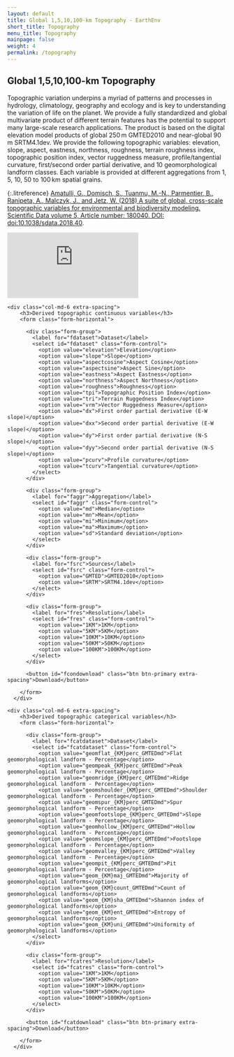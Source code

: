 ```yaml
---
layout: default
title: Global 1,5,10,100-km Topography - EarthEnv
short_title: Topography
menu_title: Topography
mainpage: false
weight: 4
permalink: /topography
---
```


<script type="application/ld+json">
{
  "@context" : "http://schema.org",
  "@type" : "Dataset",
  "name" : "A suite of global, cross-scale topographic variables for environmental and biodiversity modeling",
  "description" : "Topographic variation underpins a myriad of patterns and processes in hydrology, climatology, geography and ecology and is key to understanding the variation of life on the planet. We provide a fully standardized and global multivariate product of different terrain features has the potential to support many large-scale research applications. The product is based on the digital elevation model products of global 250 m GMTED2010 and near-global 90 m SRTM4.1dev. We provide the following topographic variables: elevation, slope, aspect, eastness, northness, roughness, terrain roughness index, topographic position index, vector ruggedness measure, profile/tangential curvature, first/second order partial derivative, and 10 geomorphological landform classes. Each variable is provided at different aggregations from 1, 5, 10, 50 to 100 km spatial grains.",
  "temporalCoverage" : "",
  "spatialCoverage" : {
    "@type":"Place",
    "geo":{
      "@type":"GeoShape",
      "box":"180 -84 180 84"
    }
  },
  "version" : "1",
  "identifier" : "doi:10.1038/sdata.2018.40",
  "license" : "https://creativecommons.org/licenses/by/4.0",
  "distribution" : {
    "@type" : "DataDownload",
    "encodingFormat" : "GeoTIFF",
    "contentUrl" : "https://earthenv.org/topography"
  },
  "sourceOrganization" : "EarthEnv",
  "datePublished" : "2018-03-20",
  "creator": [
    {
        "@type": "Person",
        "sameAs": "http://orcid.org/0000-0002-8341-2830",
        "givenName": "Giuseppe",
        "familyName": "Amatulli",
        "name": "Giuseppe Amatulli"
    },
    {
        "@type": "Person",
        "sameAs": "http://orcid.org/0000-0002-1971-7277",
        "givenName": "Walter",
        "familyName": "Jetz",
        "name": "Walter Jetz"
    },
    {
        "@type": "Person",
        "sameAs": "http://orcid.org/0000-0003-0144-2671",
        "givenName": "Ajay",
        "familyName": "Ranipeta",
        "name": "Ajay Ranipeta"
    },
    {
        "@type": "Organization",
        "sameAs": "http://earthenv.org/",
        "name": "EarthEnv"
    }
  ],
  "citation": "Amatulli, G., Domisch, S., Tuanmu, M.-N., Parmentier, B., Ranipeta, A., Malczyk, J., and Jetz, W. (2018) A suite of global, cross-scale topographic variables for environmental and biodiversity modeling. Scientific Data volume 5, Article number: 180040. DOI: doi:10.1038/sdata.2018.40"
}
</script>

Global 1,5,10,100-km Topography
-------------------------------

Topographic variation underpins a myriad of patterns and processes in hydrology, climatology, geography and ecology 
and is key to understanding the variation of life on the planet. We provide a fully standardized and global multivariate 
product of different terrain features has the potential to support many large-scale research applications. The product 
is based on the digital elevation model products of global 250 m GMTED2010 and near-global 90 m SRTM4.1dev. We provide 
the following topographic variables: elevation, slope, aspect, eastness, northness, roughness, terrain roughness index, 
topographic position index, vector ruggedness measure, profile/tangential curvature, first/second order partial 
derivative, and 10 geomorphological landform classes. Each variable is provided at different aggregations 
from 1, 5, 10, 50 to 100 km spatial grains. 

{:.litreference}
[Amatulli, G., Domisch, S., Tuanmu, M.-N., Parmentier, B., Ranipeta, A., Malczyk, J., and Jetz, W. (2018) A suite of global, cross-scale topographic variables for environmental and biodiversity modeling. Scientific Data volume 5, Article number: 180040. DOI: doi:10.1038/sdata.2018.40](https://www.nature.com/articles/sdata201840).

<!--
{::options parse_block_html="true" /}
-->

<iframe class="mapframe_right"
      src="https://earthenv-dot-map-of-life.appspot.com/3/0.000/0.000?collections=topographyv2&layers="
      name="map" frameborder="0"
      allowfullscreen="true"></iframe>


  <div class="col-md-12 extra-spacing">
    
    <div class="col-md-6 extra-spacing">
        <h3>Derived topographic continuous variables</h3>
        <form class="form-horizontal">

          <div class="form-group">
            <label for="fdataset">Dataset</label>
            <select id="fdataset" class="form-control">
              <option value="elevation">Elevation</option>
              <option value="slope">Slope</option>
              <option value="aspectcosine">Aspect Cosine</option>
              <option value="aspectsine">Aspect Sine</option>
              <option value="eastness">Aspect Eastness</option>
              <option value="northness">Aspect Northness</option>
              <option value="roughness">Roughness</option>
              <option value="tpi">Topographic Position Index</option>
              <option value="tri">Terrain Ruggedness Index</option>
              <option value="vrm">Vector Ruggedness Measure</option>
              <option value="dx">First order partial derivative (E-W slope)</option>
              <option value="dxx">Second order partial derivative (E-W slope)</option>
              <option value="dy">First order partial derivative (N-S slope)</option>
              <option value="dyy">Second order partial derivative (N-S slope)</option>
              <option value="pcurv">Profile curvature</option>
              <option value="tcurv">Tangential curvature</option>
            </select>       
          </div>

          <div class="form-group">
            <label for="faggr">Aggregation</label>
            <select id="faggr" class="form-control">
              <option value="md">Median</option>
              <option value="mn">Mean</option>
              <option value="mi">Minimum</option>
              <option value="ma">Maximum</option>
              <option value="sd">Standard deviation</option>
            </select>
          </div>

          <div class="form-group">
            <label for="fsrc">Sources</label>
            <select id="fsrc" class="form-control">
              <option value="GMTED">GMTED2010</option>
              <option value="SRTM">SRTM4.1dev</option>
            </select>
          </div>

          <div class="form-group">
            <label for="fres">Resolution</label>
            <select id="fres" class="form-control">
              <option value="1KM">1KM</option>
              <option value="5KM">5KM</option>
              <option value="10KM">10KM</option>
              <option value="50KM">50KM</option>
              <option value="100KM">100KM</option>
            </select>
          </div>

          <button id="fcondownload" class="btn btn-primary extra-spacing">Download</button>

        </form>
      </div>    

    <div class="col-md-6 extra-spacing">
        <h3>Derived topographic categorical variables</h3>
        <form class="form-horizontal">

          <div class="form-group">
            <label for="fcatdataset">Dataset</label>
            <select id="fcatdataset" class="form-control">
              <option value="geomflat_{KM}perc_GMTEDmd">Flat geomorphological landform - Percentage</option>
              <option value="geompeak_{KM}perc_GMTEDmd">Peak geomorphological landform - Percentage</option>
              <option value="geomridge_{KM}perc_GMTEDmd">Ridge geomorphological landform - Percentage</option>
              <option value="geomshoulder_{KM}perc_GMTEDmd">Shoulder geomorphological landform - Percentage</option>
              <option value="geomspur_{KM}perc_GMTEDmd">Spur geomorphological landform - Percentage</option>
              <option value="geomfootslope_{KM}perc_GMTEDmd">Slope geomorphological landform - Percentage</option>
              <option value="geomhollow_{KM}perc_GMTEDmd">Hollow geomorphological landform - Percentage</option>
              <option value="geomslope_{KM}perc_GMTEDmd">Footslope geomorphological landform - Percentage</option>
              <option value="geomvalley_{KM}perc_GMTEDmd">Valley geomorphological landform - Percentage</option>
              <option value="geompit_{KM}perc_GMTEDmd">Pit geomorphological landform - Percentage</option>
              <option value="geom_{KM}maj_GMTEDmd">Majority of geomorphological landforms</option>
              <option value="geom_{KM}count_GMTEDmd">Count of geomorphological landforms</option>
              <option value="geom_{KM}sha_GMTEDmd">Shannon index of geomorphological landforms</option>
              <option value="geom_{KM}ent_GMTEDmd">Entropy of geomorphological landforms</option>
              <option value="geom_{KM}uni_GMTEDmd">Uniformity of geomorphological landforms</option>
            </select>       
          </div>

          <div class="form-group">
            <label for="fcatres">Resolution</label>
            <select id="fcatres" class="form-control">
              <option value="1KM">1KM</option>
              <option value="5KM">5KM</option>
              <option value="10KM">10KM</option>
              <option value="50KM">50KM</option>
              <option value="100KM">100KM</option>
            </select>
          </div>

          <button id="fcatdownload" class="btn btn-primary extra-spacing">Download</button>

        </form>
      </div>    

  </div>
  

<!--
<div class="row">
<div class="col-md-12">

{:.table .table-bordered .table-striped .table-hover .table-condensed .datalayers .extra-spacing}
Dataset | Download 1KM | Download 5KM | Download 10KM | Download 50KM | Download 100KM | Preview
-- | -- | -- | --  {% for dataset in site.data.topography_files_full2 %}
{{ dataset.title }} | [Download GMTED 1KM GeoTIFF](http://data.earthenv.org/topography/{{ dataset.GMTED1km }}.tif){:.btn .btn-primary .btn-xs .extra-spacing}{% if dataset.SRTM1km %}[Download SRTM 1KM GeoTIFF](http://data.earthenv.org/topography/{{ dataset.SRTM1km }}.tif){:.btn .btn-default .btn-xs .extra-spacing}{% endif %} | [Download GMTED 5KM GeoTIFF](http://data.earthenv.org/topography/{{ dataset.GMTED5km }}.tif){:.btn .btn-primary .btn-xs .extra-spacing}{% if dataset.SRTM5km %}[Download SRTM 5KM GeoTIFF](http://data.earthenv.org/topography/{{ dataset.SRTM5km }}.tif){:.btn .btn-default .btn-xs .extra-spacing}{% endif %} | [Download GMTED 10KM GeoTIFF](http://data.earthenv.org/topography/{{ dataset.GMTED10km }}.tif){:.btn .btn-primary .btn-xs .extra-spacing}{% if dataset.SRTM10km %}[Download SRTM 10KM GeoTIFF](http://data.earthenv.org/topography/{{ dataset.SRTM10km }}.tif){:.btn .btn-default .btn-xs .extra-spacing}{% endif %} | [Download GMTED 50KM GeoTIFF](http://data.earthenv.org/topography/{{ dataset.GMTED50km }}.tif){:.btn .btn-primary .btn-xs .extra-spacing}{% if dataset.SRTM50km %}[Download SRTM 50KM GeoTIFF](http://data.earthenv.org/topography/{{ dataset.SRTM50km }}.tif){:.btn .btn-default .btn-xs .extra-spacing}{% endif %} | [Download GMTED 100KM GeoTIFF](http://data.earthenv.org/topography/{{ dataset.GMTED100km }}.tif){:.btn .btn-primary .btn-xs .extra-spacing}{% if dataset.SRTM100km %}[Download SRTM 100KM GeoTIFF](http://data.earthenv.org/topography/{{ dataset.SRTM100km }}.tif){:.btn .btn-default .btn-xs .extra-spacing}{% endif %} | ![{{ dataset.title }} preview](/images/topography_previews/{{ dataset.GMTED10km }}.png "{{ dataset.title }} preview"){:.center-block} {% endfor %}

</div>
</div>
-->


<script type="text/javascript">

  var base_url = 'https://data.earthenv.org/topography/';

  // continuous downloads
  $('#fcondownload').click(function() {
    var fdv = $('#fdataset').val();
    var frv = $('#fres').val();
    var fav = $('#faggr').val();
    var fsv = $('#fsrc').val();
    var fav2 = (fdv == 'elevation') ? fav : 'md';
    var url = base_url + fdv + '_' + frv + fav + '_' + fsv + ((fsv=='SRTM')?'':fav2) + '.tif';
    window.open(url);

    return false;
  });

  // categorical downloads
  $('#fcatdownload').click(function() {
    var fdv = $('#fcatdataset').val();
    var frv = $('#fcatres').val();
    var url = base_url + fdv.replace('{KM}', frv) + '.tif';
    window.open(url);

    return false;
  });  

  // hide the SRTM option for some continuous datasets
  $('#fdataset').change(function() {
    if ( $(this)[0].selectedIndex > 9 ) {
      // disable the SRTM option
      $('#fsrc option:contains("SRTM")').prop('disabled', 'disabled');

      // change the value to GMTED
      $('#fsrc option:first').prop('selected', true);
    } else {
      $('#fsrc option:contains("SRTM")').prop('disabled', '');
    }
  });
</script>
